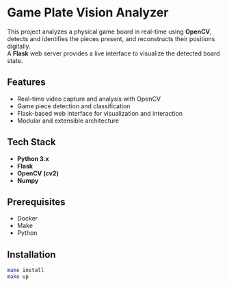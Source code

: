 # Game Plate Vision Analyzer

This project analyzes a physical game board in real-time using **OpenCV**, detects and identifies the pieces present, and reconstructs their positions digitally.  
A **Flask** web server provides a live interface to visualize the detected board state.

## Features
- Real-time video capture and analysis with OpenCV  
- Game piece detection and classification  
- Flask-based web interface for visualization and interaction  
- Modular and extensible architecture  

## Tech Stack
- **Python 3.x**
- **Flask**
- **OpenCV (cv2)**
- **Numpy**

## Prerequisites
- Docker
- Make
- Python

## Installation

```bash
make install
make up
```
